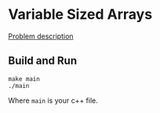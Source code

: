 # Variable Sized Arrays

[Problem description](https://www.hackerrank.com/challenges/variable-sized-arrays)

## Build and Run

```
make main
./main
```

Where `main` is your c++ file.
